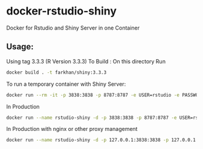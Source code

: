 # docker-rstudio-shiny
Docker for Rstudio and Shiny Server in one Container

## Usage:
Using tag 3.3.3 (R Version 3.3.3)
To Build :
On this directory Run 
```sh
docker build . -t farkhan/shiny:3.3.3
```


To run a temporary container with Shiny Server:
```sh
docker run --rm -it -p 3838:3838 -p 8787:8787 -e USER=rstudio -e PASSWORD=pass  farkhan/rstudio-shiny:3.3.3 
```

In Production
```sh
docker run --name rstudio-shiny -d -p 3838:3838 -p 8787:8787 -e USER=rstudio -e PASSWORD=pass  farkhan/rstudio-shiny:3.3.3 
```

In Production with nginx or other proxy management
```sh
docker run --name rstudio-shiny -d -p 127.0.0.1:3838:3838 -p 127.0.0.1:8787:8787 -e USER=rstudio -e PASSWORD=pass  farkhan/rstudio-shiny:3.3.3 
```